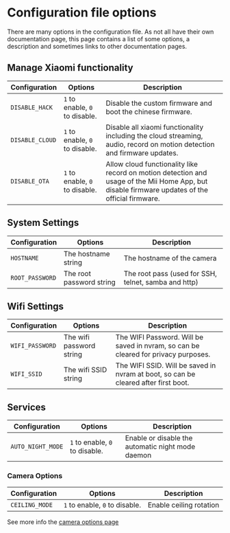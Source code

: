 # Configuration file options

There are many options in the configuration file. As not all have their own documentation page, 
this page contains a list of some options, a description and sometimes links to other documentation pages.

## Manage Xiaomi functionality

| Configuration   | Options                        | Description |
| ---             | ---                            | ---     |
| `DISABLE_HACK`  | `1` to enable, `0` to disable. | Disable the custom firmware and boot the chinese firmware. |
| `DISABLE_CLOUD` | `1` to enable, `0` to disable. | Disable all xiaomi functionality including the cloud streaming, audio, record on motion detection and firmware updates. |
| `DISABLE_OTA`   | `1` to enable, `0` to disable. | Allow cloud functionality like record on motion detection and usage of the Mii Home App, but disable firmware updates of the official firmware. |

## System Settings

| Configuration            | Options                        | Description |
| ---                      | ---                            | ---         |
| `HOSTNAME`               | The hostname string            | The hostname of the camera
| `ROOT_PASSWORD`          | The root password string       | The root pass (used for SSH, telnet, samba and http)

## Wifi Settings

| Configuration            | Options                        | Description |
| ---                      | ---                            | ---         |
| `WIFI_PASSWORD`              | The wifi password string       | The WIFI Password. Will be saved in nvram, so can be cleared for privacy purposes. |
| `WIFI_SSID`              | The wifi SSID string           | The WIFI SSID. Will be saved in nvram at boot, so can be cleared after first boot. |


## Services

| Configuration            | Options                        | Description |
| ---                      | ---                            | ---         |
| `AUTO_NIGHT_MODE`        | `1` to enable, `0` to disable. | Enable or disable the automatic night mode daemon |


### Camera Options

| Configuration            | Options                        | Description |
| ---                      | ---                            | ---         |
| `CEILING_MODE`           | `1` to enable, `0` to disable. | Enable ceiling rotation |


See more info the [camera options page](/Camera-Options)
